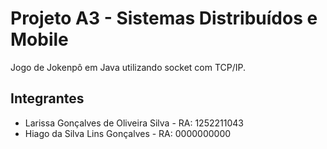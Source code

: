 # Projeto A3 - Sistemas Distribuídos e Mobile
Jogo de Jokenpô em Java utilizando socket com TCP/IP.

## Integrantes 
* Larissa Gonçalves de Oliveira Silva - RA: 1252211043
* Hiago da Silva Lins Gonçalves - RA: 0000000000
